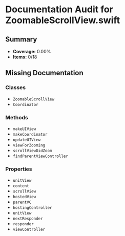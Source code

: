 # Documentation Audit for ZoomableScrollView.swift

## Summary

- **Coverage:** 0.00%
- **Items:** 0/18

## Missing Documentation

### Classes
- `ZoomableScrollView`
- `Coordinator`

### Methods
- `makeUIView`
- `makeCoordinator`
- `updateUIView`
- `viewForZooming`
- `scrollViewDidZoom`
- `findParentViewController`

### Properties
- `unitView`
- `content`
- `scrollView`
- `hostedView`
- `parentVC`
- `hostingController`
- `unitView`
- `nextResponder`
- `responder`
- `viewController`
